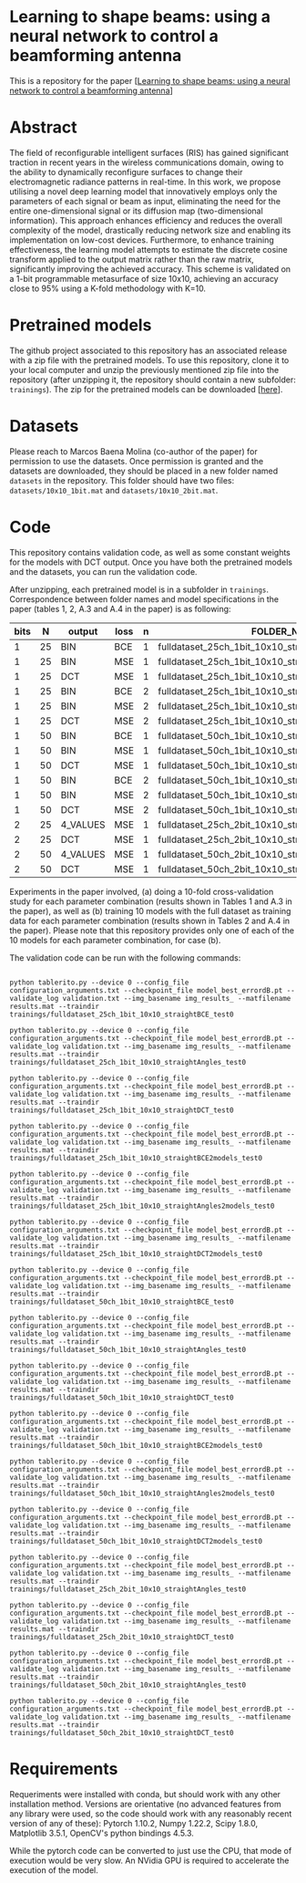 # Learning to shape beams: using a neural network to control a beamforming antenna

This is a repository for the paper [[Learning to shape beams: using a neural network to control a beamforming antenna](https://doi.org/10.1016/j.comnet.2025.111544)]

# Abstract

The field of reconfigurable intelligent surfaces (RIS) has gained significant traction in recent years in the wireless communications domain, owing to the ability to dynamically reconfigure surfaces to change their electromagnetic radiance patterns in real-time. In this work, we propose utilising a novel deep learning model that innovatively employs only the parameters of each signal or beam as input, eliminating the need for the entire one-dimensional signal or its diffusion map (two-dimensional information). This approach enhances efficiency and reduces the overall complexity of the model, drastically reducing network size and enabling its implementation on low-cost devices. Furthermore, to enhance training effectiveness, the learning model attempts to estimate the discrete cosine transform applied to the output matrix rather than the raw matrix, significantly improving the achieved accuracy. This scheme is validated on a 1-bit programmable metasurface of size 10x10, achieving an accuracy close to 95\% using a K-fold methodology with K=10.

# Pretrained models

The github project associated to this repository has an associated release with a zip file with the pretrained models. To use this repository, clone it to your local computer and unzip the previously mentioned zip file into the repository (after unzipping it, the repository should contain a new subfolder: `trainings`). The zip for the pretrained models can be downloaded [[here](https://github.com/icai-uma/learning-to-shape-beams-using-a-neural-network-to-control-a-beamforming-antenna/releases/download/pretrained_models/pretrained_models.zip)].

# Datasets

Please reach to Marcos Baena Molina (co-author of the paper) for permission to use the datasets. Once permission is granted and the datasets are downloaded, they should be placed in a new folder named `datasets` in the repository. This folder should have two files: `datasets/10x10_1bit.mat` and `datasets/10x10_2bit.mat`.

# Code

This repository contains validation code, as well as some constant weights for the models with DCT output. Once you have both the pretrained models and the datasets, you can run the validation code.

After unzipping, each pretrained model is in a subfolder in `trainings`. Correspondence between folder names and model specifications in the paper (tables 1, 2, A.3 and A.4 in the paper) is as following:

| bits |  N  | output   | loss  |  n  |   FOLDER_NAME                                             |
|------|-----|----------|-------|-----|-----------------------------------------------------------|
|    1 |  25 | BIN      | BCE   |  1  |   fulldataset_25ch_1bit_10x10_straightBCE_test0           |
|    1 |  25 | BIN      | MSE   |  1  |   fulldataset_25ch_1bit_10x10_straightAngles_test0        |
|    1 |  25 | DCT      | MSE   |  1  |   fulldataset_25ch_1bit_10x10_straightDCT_test0           |
|    1 |  25 | BIN      | BCE   |  2  |   fulldataset_25ch_1bit_10x10_straightBCE2models_test0    |
|    1 |  25 | BIN      | MSE   |  2  |   fulldataset_25ch_1bit_10x10_straightAngles2models_test0 |
|    1 |  25 | DCT      | MSE   |  2  |   fulldataset_25ch_1bit_10x10_straightDCT2models_test0    |
|    1 |  50 | BIN      | BCE   |  1  |   fulldataset_50ch_1bit_10x10_straightBCE_test0           |
|    1 |  50 | BIN      | MSE   |  1  |   fulldataset_50ch_1bit_10x10_straightAngles_test0        |
|    1 |  50 | DCT      | MSE   |  1  |   fulldataset_50ch_1bit_10x10_straightDCT_test0           |
|    1 |  50 | BIN      | BCE   |  2  |   fulldataset_50ch_1bit_10x10_straightBCE2models_test0    |
|    1 |  50 | BIN      | MSE   |  2  |   fulldataset_50ch_1bit_10x10_straightAngles2models_test0 |
|    1 |  50 | DCT      | MSE   |  2  |   fulldataset_50ch_1bit_10x10_straightDCT2models_test0    |
|    2 |  25 | 4_VALUES | MSE   |  1  |   fulldataset_25ch_2bit_10x10_straightAngles_test0        |
|    2 |  25 | DCT      | MSE   |  1  |   fulldataset_25ch_2bit_10x10_straightDCT_test0           |
|    2 |  50 | 4_VALUES | MSE   |  1  |   fulldataset_50ch_2bit_10x10_straightAngles_test0        |
|    2 |  50 | DCT      | MSE   |  1  |   fulldataset_50ch_2bit_10x10_straightDCT_test0           |

Experiments in the paper involved, (a) doing a 10-fold cross-validation study for each parameter combination (results shown in Tables 1 and A.3 in the paper), as well as (b) training 10 models with the full dataset as training data for each parameter combination (results shown in Tables 2 and A.4 in the paper). Please note that this repository provides only one of each of the 10 models for each parameter combination, for case (b).

The validation code can be run with the following commands:

```

python tablerito.py --device 0 --config_file configuration_arguments.txt --checkpoint_file model_best_errordB.pt --validate_log validation.txt --img_basename img_results_ --matfilename results.mat --traindir trainings/fulldataset_25ch_1bit_10x10_straightBCE_test0

python tablerito.py --device 0 --config_file configuration_arguments.txt --checkpoint_file model_best_errordB.pt --validate_log validation.txt --img_basename img_results_ --matfilename results.mat --traindir trainings/fulldataset_25ch_1bit_10x10_straightAngles_test0

python tablerito.py --device 0 --config_file configuration_arguments.txt --checkpoint_file model_best_errordB.pt --validate_log validation.txt --img_basename img_results_ --matfilename results.mat --traindir trainings/fulldataset_25ch_1bit_10x10_straightDCT_test0

python tablerito.py --device 0 --config_file configuration_arguments.txt --checkpoint_file model_best_errordB.pt --validate_log validation.txt --img_basename img_results_ --matfilename results.mat --traindir trainings/fulldataset_25ch_1bit_10x10_straightBCE2models_test0

python tablerito.py --device 0 --config_file configuration_arguments.txt --checkpoint_file model_best_errordB.pt --validate_log validation.txt --img_basename img_results_ --matfilename results.mat --traindir trainings/fulldataset_25ch_1bit_10x10_straightAngles2models_test0

python tablerito.py --device 0 --config_file configuration_arguments.txt --checkpoint_file model_best_errordB.pt --validate_log validation.txt --img_basename img_results_ --matfilename results.mat --traindir trainings/fulldataset_25ch_1bit_10x10_straightDCT2models_test0

python tablerito.py --device 0 --config_file configuration_arguments.txt --checkpoint_file model_best_errordB.pt --validate_log validation.txt --img_basename img_results_ --matfilename results.mat --traindir trainings/fulldataset_50ch_1bit_10x10_straightBCE_test0

python tablerito.py --device 0 --config_file configuration_arguments.txt --checkpoint_file model_best_errordB.pt --validate_log validation.txt --img_basename img_results_ --matfilename results.mat --traindir trainings/fulldataset_50ch_1bit_10x10_straightAngles_test0

python tablerito.py --device 0 --config_file configuration_arguments.txt --checkpoint_file model_best_errordB.pt --validate_log validation.txt --img_basename img_results_ --matfilename results.mat --traindir trainings/fulldataset_50ch_1bit_10x10_straightDCT_test0

python tablerito.py --device 0 --config_file configuration_arguments.txt --checkpoint_file model_best_errordB.pt --validate_log validation.txt --img_basename img_results_ --matfilename results.mat --traindir trainings/fulldataset_50ch_1bit_10x10_straightBCE2models_test0

python tablerito.py --device 0 --config_file configuration_arguments.txt --checkpoint_file model_best_errordB.pt --validate_log validation.txt --img_basename img_results_ --matfilename results.mat --traindir trainings/fulldataset_50ch_1bit_10x10_straightAngles2models_test0

python tablerito.py --device 0 --config_file configuration_arguments.txt --checkpoint_file model_best_errordB.pt --validate_log validation.txt --img_basename img_results_ --matfilename results.mat --traindir trainings/fulldataset_50ch_1bit_10x10_straightDCT2models_test0

python tablerito.py --device 0 --config_file configuration_arguments.txt --checkpoint_file model_best_errordB.pt --validate_log validation.txt --img_basename img_results_ --matfilename results.mat --traindir trainings/fulldataset_25ch_2bit_10x10_straightAngles_test0

python tablerito.py --device 0 --config_file configuration_arguments.txt --checkpoint_file model_best_errordB.pt --validate_log validation.txt --img_basename img_results_ --matfilename results.mat --traindir trainings/fulldataset_25ch_2bit_10x10_straightDCT_test0

python tablerito.py --device 0 --config_file configuration_arguments.txt --checkpoint_file model_best_errordB.pt --validate_log validation.txt --img_basename img_results_ --matfilename results.mat --traindir trainings/fulldataset_50ch_2bit_10x10_straightAngles_test0

python tablerito.py --device 0 --config_file configuration_arguments.txt --checkpoint_file model_best_errordB.pt --validate_log validation.txt --img_basename img_results_ --matfilename results.mat --traindir trainings/fulldataset_50ch_2bit_10x10_straightDCT_test0

```

# Requirements

Requeriments were installed with conda, but should work with any other installation method. Versions are orientative (no advanced features from any library were used, so the code should work with any reasonably recent version of any of these): Pytorch 1.10.2, Numpy 1.22.2, Scipy 1.8.0, Matplotlib 3.5.1, OpenCV's python bindings 4.5.3.

While the pytorch code can be converted to just use the CPU, that mode of execution would be very slow. An NVidia GPU is required to accelerate the execution of the model.

